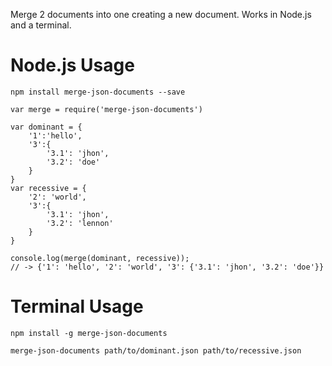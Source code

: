 Merge 2 documents into one creating a new document.
Works in Node.js and a terminal.

# Node.js Usage

```
npm install merge-json-documents --save
```

```
var merge = require('merge-json-documents')

var dominant = {
    '1':'hello',
    '3':{
        '3.1': 'jhon',
        '3.2': 'doe'
    }
}
var recessive = {
    '2': 'world',
    '3':{
        '3.1': 'jhon',
        '3.2': 'lennon'
    }
}

console.log(merge(dominant, recessive));
// -> {'1': 'hello', '2': 'world', '3': {'3.1': 'jhon', '3.2': 'doe'}} 

```

# Terminal Usage

```
npm install -g merge-json-documents
```
```
merge-json-documents path/to/dominant.json path/to/recessive.json
```